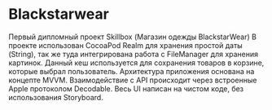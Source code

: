 # Blackstarwear
Первый дипломный проект Skillbox (Магазин одежды BlackstarWear)
В проекте использован CocoaPod Realm для хранения простой даты (String), так же туда интегрирована работа с FileManager для хранения картинок.
Данный кеш используется для сохранения товаров в корзине, которые выбрал пользователь. Архитектура приложения основана на концепте MVVM.
Взаимодействие с API происходит через встроенные Apple протоколом Decodable. Весь UI написан на чистом коде, без использования Storyboard.
